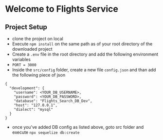 # Welcome to Flights Service


## Project Setup
- clone the project on local
- Execute `npm install` on the same path as of your root directory of the downloaded project
- Create a `.env` file in the root directory and add the following environment variables
 - `PORT = 3000`
- Inside the `src/config` folder, create a new file `config.json` and than add the following piece of json

```
{
  "development": {
    "username": <YOUR_DB_USERNAME>,
    "password": <YOUR_DB_PASSWORD>,
    "database": "Flights_Search_DB_Dev",
    "host": "127.0.0.1",
    "dialect": "mysql"
  }
}
```
- once you've added DB config as listed above, goto src folder and execute `npx sequelize db:create`
```
